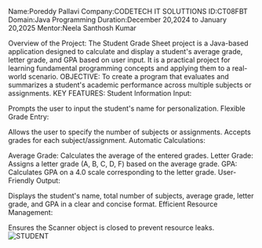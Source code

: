 Name:Poreddy Pallavi
Company:CODETECH IT SOLUTTIONS
ID:CT08FBT
Domain:Java Programming
Duration:December 20,2024 to January 20,2025
Mentor:Neela Santhosh Kumar

Overview of the Project: 
 The Student Grade Sheet project is a Java-based application designed to calculate and display a student's average grade, letter grade, and GPA based on user input. It is a practical 
 project for learning fundamental programming concepts and applying them to a real-world scenario.
  OBJECTIVE:
To create a program that evaluates and summarizes a student's academic performance across multiple subjects or assignments.
KEY  FEATURES:
 Student Information Input:

Prompts the user to input the student's name for personalization.
Flexible Grade Entry:

Allows the user to specify the number of subjects or assignments.
Accepts grades for each subject/assignment.
Automatic Calculations:

Average Grade: Calculates the average of the entered grades.
Letter Grade: Assigns a letter grade (A, B, C, D, F) based on the average grade.
GPA: Calculates GPA on a 4.0 scale corresponding to the letter grade.
User-Friendly Output:

Displays the student's name, total number of subjects, average grade, letter grade, and GPA in a clear and concise format.
Efficient Resource Management:

Ensures the Scanner object is closed to prevent resource leaks.
![STUDENT](https://github.com/user-attachments/assets/0431fd60-cb98-492f-9901-2fa4aabd0a34)

